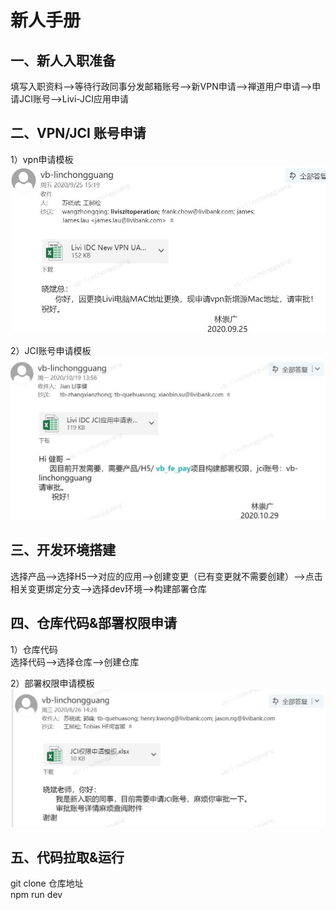 # 新人手册

## 一、新人入职准备
填写入职资料—>等待行政同事分发邮箱账号—>新VPN申请—>禅道用户申请—>申请JCI账号—>Livi-JCI应用申请
## 二、VPN/JCI 账号申请
1）vpn申请模板  
![Image text](https://github.com/tiantian2xf/projectSpecification/blob/master/docs/rookieHandbook/images/vpn.jpg)

2）JCI账号申请模板  
![Image text](https://github.com/tiantian2xf/projectSpecification/blob/master/docs/rookieHandbook/images/jci-account.jpg)
## 三、开发环境搭建
选择产品——>选择H5——>对应的应用——>创建变更（已有变更就不需要创建）——>点击相关变更绑定分支——>选择dev环境——>构建部署仓库
## 四、仓库代码&部署权限申请
1）仓库代码  
选择代码——>选择仓库——>创建仓库

2）部署权限申请模板  
![Image text](https://github.com/tiantian2xf/projectSpecification/blob/master/docs/rookieHandbook/images/jci-application.jpg)
## 五、代码拉取&运行
git clone 仓库地址  
npm run dev